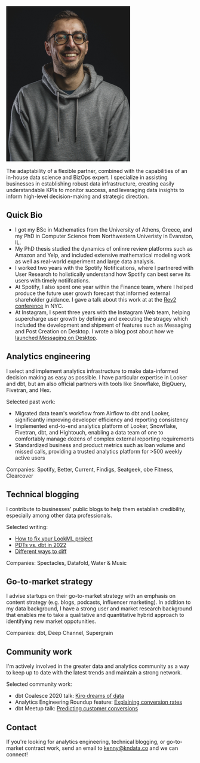 <img width="332" alt="headshot 2021" src="./docs/assets/portrait.jpeg">


The adaptability of a flexible partner, combined with the capabilities of an in-house data science and BizOps expert.
I specialize in assisting businesses in establishing robust data infrastructure, creating easily understandable KPIs to monitor success, and leveraging data insights to inform high-level decision-making and strategic direction.

## Quick Bio
* I got my BSc in Mathematics from the University of Athens, Greece, and my PhD in Computer Science from Northwestern Univeristy in Evanston, IL.
* My PhD thesis studied the dynamics of onlinre review platforms such as Amazon and Yelp, and included extensive mathematical modeling work as well as real-world experiment and large data analysis.
* I worked two years with the Spotify Notifications, where I partnered with User Research to holistically understand how Spotify can best serve its users with timely notiifcations.
* At Spotify, I also spent one year within the Finance team, where I helped produce the future user growth forecast that informed external shareholder guidance. I gave a talk about this work at at the [Rev2 conference](https://www.youtube.com/watch?v=tkmWXM0egqg&t=37s) in NYC.
* At Instagram, I spent three years with the Instagram Web team, helping supercharge user growth by defining and executing the stragey which included the development and shipment of features such as Messaging and Post Creation on Desktop. I wrote a blog post about how we [launched Messaging on Desktop](https://about.instagram.com/blog/engineering/launching-instagram-messaging-on-desktop).





## Analytics engineering
I select and implement analytics infrastructure to make data-informed decision making as easy as possible. I have particular expertise in Looker and dbt, but am also official partners with tools like Snowflake, BigQuery, Fivetran, and Hex.

Selected past work:
* Migrated data team's workflow from Airflow to dbt and Looker, significantly improving developer efficiency and reporting consistency
* Implemented end-to-end analytics platform of Looker, Snowflake, Fivetran, dbt, and Hightouch, enabling a data team of one to comfortably manage dozens of complex external reporting requirements
* Standardized business and product metrics such as loan volume and missed calls, providing a trusted analytics platform for >500 weekly active users

Companies: Spotify, Better, Current, Findigs, Seatgeek, obe Fitness, Clearcover

## Technical blogging
I contribute to businesses' public blogs to help them establish credibility, especially among other data professionals.

Selected writing:
* [How to fix your LookML project](https://www.spectacles.dev/post/fix-your-lookml-project-structure)
* [PDTs vs. dbt in 2022](https://www.spectacles.dev/post/looker-pdts-vs-dbt-models-2022)
* [Different ways to diff](https://www.datafold.com/blog/different-ways-to-diff-data?exp_id=2)

Companies: Spectacles, Datafold, Water & Music

## Go-to-market strategy
I advise startups on their go-to-market strategy with an emphasis on content strategy (e.g. blogs, podcasts, influencer marketing). In addition to my data background, I have a strong user and market research background that enables me to take a qualitative and quantitative hybrid approach to identifying new market oppotunities.

Companies: dbt, Deep Channel, Supergrain

## Community work
I'm actively involved in the greater data and analytics community as a way to keep up to date with the latest trends and maintain a strong network.

Selected community work:
* dbt Coalesce 2020 talk: [Kiro dreams of data](https://www.getdbt.com/coalesce-2020/kiro-dreams-of-data/)
* Analytics Engineering Roundup feature: [Explaining conversion rates](https://roundup.getdbt.com/p/data-career-ladders-explaining-conversion-rates-ray-spotify-s-ml-infra-dsr-213-220479)
* dbt Meetup talk: [Predicting customer conversions](https://www.youtube.com/watch?v=BF7HH8JDUS0)

## Contact
If you're looking for analytics engineering, technical blogging, or go-to-market contract work, send an email to kenny@kndata.co and we can connect!
